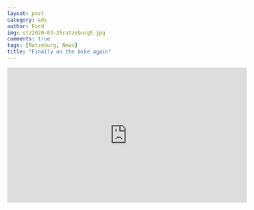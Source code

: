 ```yaml
---
layout: post
category: eds
author: Ford
img: st/2020-03-25ratzeburg5.jpg
comments: true
tags: [Ratzeburg, News]
title: "Finally on the bike again"
---
```





<iframe width="560" height="315" src="https://www.youtube.com/embed/VOtzYUw8k3s" frameborder="0" allow="accelerometer; autoplay; encrypted-media; gyroscope; picture-in-picture" allowfullscreen></iframe>
